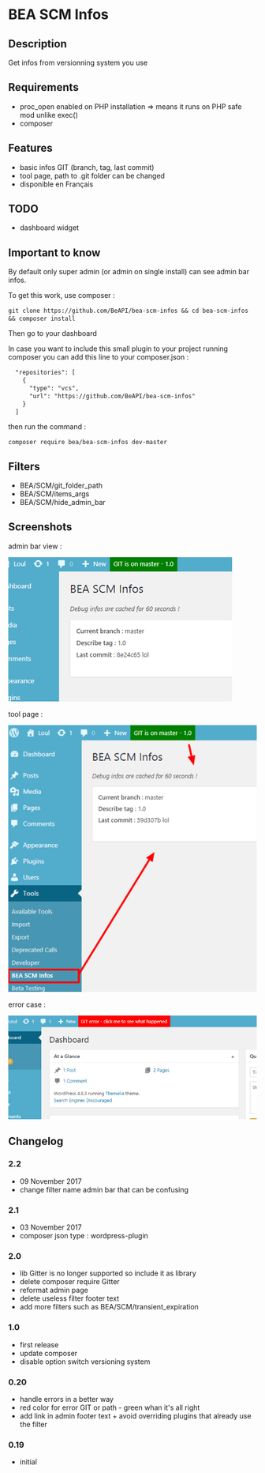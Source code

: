 # BEA SCM Infos #

## Description ##

Get infos from versionning system you use

## Requirements

* proc_open enabled on PHP installation => means it runs on PHP safe mod unlike exec()
* composer

## Features

* basic infos GIT (branch, tag, last commit)
* tool page, path to .git folder can be changed
* disponible en Français

## TODO

* dashboard widget


## Important to know ##

By default only super admin (or admin on single install) can see admin bar infos.

To get this work, use composer :

```
git clone https://github.com/BeAPI/bea-scm-infos && cd bea-scm-infos && composer install
```

Then go to your dashboard

In case you want to include this small plugin to your project running composer you can add this line to your composer.json :

```
  "repositories": [
    {
      "type": "vcs",
      "url": "https://github.com/BeAPI/bea-scm-infos"
    }
  ]
```

then run the command :

```
composer require bea/bea-scm-infos dev-master
```

## Filters

* BEA/SCM/git_folder_path
* BEA/SCM/items_args
* BEA/SCM/hide_admin_bar

## Screenshots

admin bar view :

![admin bar infos](/assets/img/screen-the-admin-bar.png?raw=true)

tool page :

![set options](/assets/img/screen-tool-page.png?raw=true)

error case :

![set options](/assets/img/screen-the-error.png?raw=true)

## Changelog ##

### 2.2
* 09 November 2017
* change filter name admin bar that can be confusing

### 2.1
* 03 November 2017
* composer json type : wordpress-plugin

### 2.0
* lib Gitter is no longer supported so include it as library
* delete composer require Gitter
* reformat admin page
* delete useless filter footer text
* add more filters such as BEA/SCM/transient_expiration

### 1.0
* first release
* update composer
* disable option switch versioning system

### 0.20
* handle errors in a better way
* red color for error GIT or path - green whan it's all right
* add link in admin footer text + avoid overriding plugins that already use the filter

### 0.19
* initial
